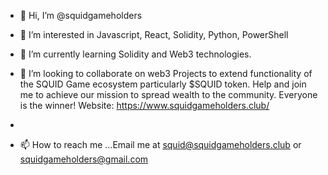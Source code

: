 - 👋 Hi, I’m @squidgameholders
- 👀 I’m interested in Javascript, React, Solidity, Python, PowerShell
- 🌱 I’m currently learning Solidity and Web3 technologies.
- 💞️ I’m looking to collaborate on web3 Projects to extend functionality of the SQUID Game ecosystem particularly $SQUID token. Help and join me to achieve our mission to spread wealth to the community. Everyone is the winner! 
      Website: https://www.squidgameholders.club/

-     
- 📫 How to reach me ...Email me at squid@squidgameholders.club or squidgameholders@gmail.com

<!---
squidgameholders/squidgameholders is a ✨ special ✨ repository because its `README.md` (this file) appears on your GitHub profile.
You can click the Preview link to take a look at your changes.
--->
